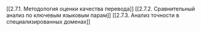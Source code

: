 [[2.7.1. Методология оценки качества перевода]]
[[2.7.2. Сравнительный анализ по ключевым языковым парам]]
[[2.7.3. Анализ точности в специализированных доменах]]
